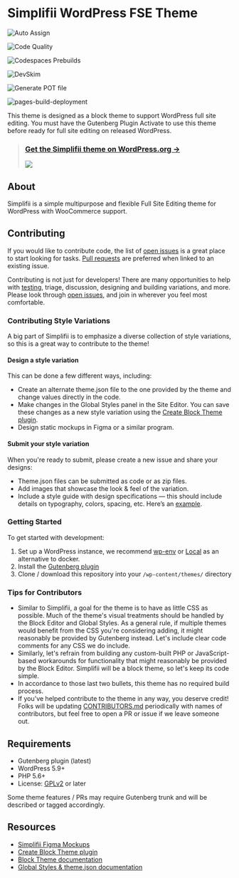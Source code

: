 # Simplifii WordPress FSE Theme

![Auto Assign](https://github.com/leogopal/simplifii/actions/workflows/auto-assign.yml/badge.svg)

![Code Quality](https://github.com/leogopal/simplifii/actions/workflows/lint.yml/badge.svg)

![Codespaces Prebuilds](https://github.com/leogopal/simplifii/actions/workflows/codespaces/create_codespaces_prebuilds/badge.svg)

![DevSkim](https://github.com/leogopal/simplifii/actions/workflows/devskim.yml/badge.svg)

![Generate POT file](https://github.com/leogopal/simplifii/actions/workflows/pot.yml/badge.svg)

![pages-build-deployment](https://github.com/leogopal/simplifii/actions/workflows/pages/pages-build-deployment/badge.svg)

This theme is designed as a block theme to support WordPress full site editing. You must have the Gutenberg Plugin Activate to use this theme before ready for full site editing on released WordPress.

> ### [**Get the Simplifii theme on WordPress.org →**](https://wordpress.org/themes/simplifii/)
> 
> ![](https://user-images.githubusercontent.com/4948323/187800730-b4e58dda-c100-4e3d-892d-d58d79631c91.png)

## About

Simplifii is a simple multipurpose and flexible Full Site Editing theme for WordPress with WooCommerce support.

## Contributing

If you would like to contribute code, the list of [open issues](https://github.com/leogopal/simplifii/issues) is a great place to start looking for tasks. [Pull requests](https://github.com/leogopal/simplifii/pulls) are preferred when linked to an existing issue.

Contributing is not just for developers! There are many opportunities to help with [testing](#getting-started), triage, discussion, designing and building variations, and more. Please look through [open issues](https://github.com/leogopal/simplifii/issues), and join in wherever you feel most comfortable.

### Contributing Style Variations

A big part of Simplifii is to emphasize a diverse collection of style variations, so this is a great way to contribute to the theme!

#### Design a style variation

This can be done a few different ways, including:

*   Create an alternate theme.json file to the one provided by the theme and change values directly in the code.
*   Make changes in the Global Styles panel in the Site Editor. You can save these changes as a new style variation using the [Create Block Theme plugin](https://wordpress.org/plugins/create-block-theme/).
*   Design static mockups in Figma or a similar program.

#### Submit your style variation

When you're ready to submit, please create a new issue and share your designs:

*   Theme.json files can be submitted as code or as zip files.
*   Add images that showcase the look & feel of the variation.
*   Include a style guide with design specifications — this should include details on typography, colors, spacing, etc. Here’s an [example](https://www.figma.com/community/file/1136340417938880987).

### Getting Started

To get started with development:

1.  Set up a WordPress instance, we recommend [wp-env](https://developer.wordpress.org/block-editor/handbook/tutorials/devenv/) or [Local](https://localwp.com/) as an alternative to docker.
2.  Install the [Gutenberg plugin](https://wordpress.org/plugins/gutenberg/)
3.  Clone / download this repository into your `/wp-content/themes/` directory

### Tips for Contributors

*   Similar to Simplifii, a goal for the theme is to have as little CSS as possible. Much of the theme's visual treatments should be handled by the Block Editor and Global Styles. As a general rule, if multiple themes would benefit from the CSS you're considering adding, it might reasonably be provided by Gutenberg instead. Let's include clear code comments for any CSS we do include.
*   Similarly, let's refrain from building any custom-built PHP or JavaScript-based workarounds for functionality that might reasonably be provided by the Block Editor. Simplifii will be a block theme, so let's keep its code simple.
*   In accordance to those last two bullets, this theme has no required build process.
*   If you've helped contribute to the theme in any way, you deserve credit! Folks will be updating [CONTRIBUTORS.md](CONTRIBUTORS.md) periodically with names of contributors, but feel free to open a PR or issue if we leave someone out.

## Requirements

*   Gutenberg plugin (latest)
*   WordPress 5.9+
*   PHP 5.6+
*   License: [GPLv2](http://www.gnu.org/licenses/gpl-2.0.html) or later

Some theme features / PRs may require Gutenberg trunk and will be described or tagged accordingly.

## Resources

*   [Simplifii Figma Mockups](https://www.figma.com/community/file/1139275543113752375)
*   [Create Block Theme plugin](https://github.com/WordPress/create-block-theme)
*   [Block Theme documentation](https://developer.wordpress.org/block-editor/how-to-guides/themes/block-theme-overview)
*   [Global Styles & theme.json documentation](https://developer.wordpress.org/block-editor/how-to-guides/themes/theme-json/)

